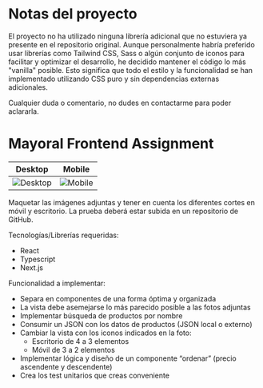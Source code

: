 # Notas del proyecto

El proyecto no ha utilizado ninguna librería adicional que no estuviera ya presente en el repositorio original. Aunque personalmente habría preferido usar librerías como Tailwind CSS, Sass o algún conjunto de iconos para facilitar y optimizar el desarrollo, he decidido mantener el código lo más "vanilla" posible. Esto significa que todo el estilo y la funcionalidad se han implementado utilizando CSS puro y sin dependencias externas adicionales.

Cualquier duda o comentario, no dudes en contactarme para poder aclararla.

# Mayoral Frontend Assignment

|              Desktop              |             Mobile              |
| :-------------------------------: | :-----------------------------: |
| ![Desktop](./.github/desktop.png) | ![Mobile](./.github/mobile.png) |

Maquetar las imágenes adjuntas y tener en cuenta los diferentes cortes en móvil y escritorio. La prueba deberá estar subida en un repositorio de GitHub.

Tecnologías/Librerías requeridas:

- React
- Typescript
- Next.js

Funcionalidad a implementar:

- Separa en componentes de una forma óptima y organizada
- La vista debe asemejarse lo más parecido posible a las fotos adjuntas
- Implementar búsqueda de productos por nombre
- Consumir un JSON con los datos de productos (JSON local o externo)
- Cambiar la vista con los iconos indicados en la foto:
  - Escritorio de 4 a 3 elementos
  - Móvil de 3 a 2 elementos
- Implementar lógica y diseño de un componente “ordenar” (precio ascendente y descendente)
- Crea los test unitarios que creas conveniente
